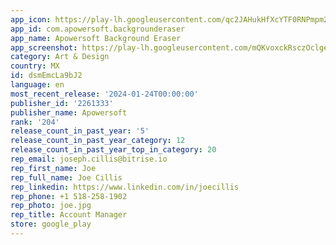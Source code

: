 ```yaml
---
app_icon: https://play-lh.googleusercontent.com/qc2JAHukHfXcYTF0RNPmpm2TvhtEZH48nKe7bAxmcGiFdTZ7cqJ_K6mpLJI5Nh0Lfw
app_id: com.apowersoft.backgrounderaser
app_name: Apowersoft Background Eraser
app_screenshot: https://play-lh.googleusercontent.com/mQKvoxckRsczOclgexNM6orz1qt-hSu238x_gdIIEJ5Ax3e76GqMkOXOWmwiV7QCIbc
category: Art & Design
country: MX
id: dsmEmcLa9bJ2
language: en
most_recent_release: '2024-01-24T00:00:00'
publisher_id: '2261333'
publisher_name: Apowersoft
rank: '204'
release_count_in_past_year: '5'
release_count_in_past_year_category: 12
release_count_in_past_year_top_in_category: 20
rep_email: joseph.cillis@bitrise.io
rep_first_name: Joe
rep_full_name: Joe Cillis
rep_linkedin: https://www.linkedin.com/in/joecillis
rep_phone: +1 518-258-1902
rep_photo: joe.jpg
rep_title: Account Manager
store: google_play
---
```

